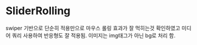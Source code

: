 # SliderRolling

swiper 기반으로 단순히 적용만으로
마우스 롤링 효과가 잘 먹히는것 확인하였고
미디어 쿼리 사용하여 반응형도 잘 적용됨.
이미지는 img태그가 아닌 bg로 처리 함.
